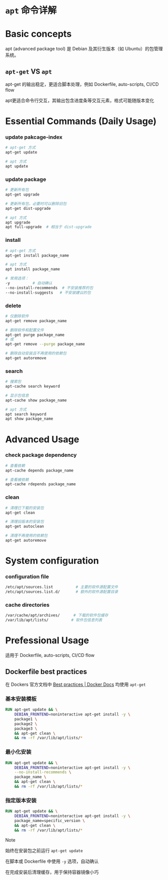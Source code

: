# `apt` 命令详解



# Basic concepts

apt (advanced package tool) 是 Debian 及其衍生版本（如 Ubuntu）的包管理系统。

## `apt-get` VS `apt`

apt-get 的输出稳定，更适合脚本处理，例如 Dockerfile, auto-scripts, CI/CD flow

apt更适合命令行交互，其输出包含进度条等交互元素，格式可能随版本变化



# Essential Commands (Daily Usage)

### update pakcage-index
```bash
# apt-get 方式
apt-get update

# apt 方式
apt update
```

### update package

```bash
# 更新所有包
apt-get upgrade

# 更新所有包，必要时可以删除旧包
apt-get dist-upgrade

# apt 方式
apt upgrade
apt full-upgrade  # 相当于 dist-upgrade
```

### install

```bash
# apt-get 方式
apt-get install package_name

# apt 方式
apt install package_name

# 常用选项：
-y          # 自动确认
--no-install-recommends  # 不安装推荐的包
--no-install-suggests   # 不安装建议的包
```

### delete
```bash
# 仅删除软件
apt-get remove package_name

# 删除软件和配置文件
apt-get purge package_name
# 或
apt-get remove --purge package_name

# 删除自动安装且不再使用的依赖包
apt-get autoremove
```

### search
```bash
# 搜索包
apt-cache search keyword

# 显示包信息
apt-cache show package_name

# apt 方式
apt search keyword
apt show package_name
```

# Advanced Usage

### check package dependency

```bash
# 查看依赖
apt-cache depends package_name

# 查看被依赖
apt-cache rdepends package_name
```

### clean

```bash
# 清理已下载的安装包
apt-get clean

# 清理旧版本的安装包
apt-get autoclean

# 清理不再使用的依赖包
apt-get autoremove
```

### 

# System configuration

### configuration file
```bash
/etc/apt/sources.list          # 主要的软件源配置文件
/etc/apt/sources.list.d/       # 额外的软件源配置目录
```

### cache directories
```bash
/var/cache/apt/archives/      # 下载的软件包缓存
/var/lib/apt/lists/          # 软件包信息列表
```

# Prefessional Usage

适用于 Dockerfile, auto-scripts, CI/CD flow

## Dockerfile best practices

在 Dockers 官方文档中 [Best practices | Docker Docs](https://docs.docker.com/build/building/best-practices/) 均使用 `apt-get` 

### 基本安装模板
```dockerfile
RUN apt-get update && \
    DEBIAN_FRONTEND=noninteractive apt-get install -y \
    package1 \
    package2 \
    package3 \
    && apt-get clean \
    && rm -rf /var/lib/apt/lists/*
```

### 最小化安装
```dockerfile
RUN apt-get update && \
    DEBIAN_FRONTEND=noninteractive apt-get install -y \
    --no-install-recommends \
    package_name \
    && apt-get clean \
    && rm -rf /var/lib/apt/lists/*
```

### 指定版本安装
```dockerfile
RUN apt-get update && \
    DEBIAN_FRONTEND=noninteractive apt-get install -y \
    package_name=specific_version \
    && apt-get clean \
    && rm -rf /var/lib/apt/lists/*
```

> [!note]
>
> 始终在安装包之前运行 `apt-get update`
>
> 在脚本或 Dockerfile 中使用 `-y` 选项，自动确认
>
> 在完成安装后清理缓存，用于保持容器镜像小巧

